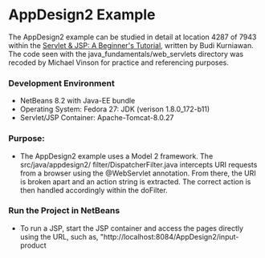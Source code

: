AppDesign2 Example
==================

The AppDesign2 example can be studied in detail at location 4287 of 7943 within
the [Servlet & JSP: A Beginner's Tutorial](https://brainysoftware.com/9781771970327),
written by Budi Kurniawan. The code seen with the java_fundamentals/web_servlets
directory was recoded by Michael Vinson for practice and referencing purposes.

### Development Environment
* NetBeans 8.2 with Java-EE bundle
* Operating System: Fedora 27: JDK (verison 1.8.0_172-b11)
* Servlet/JSP Container: Apache-Tomcat-8.0.27

### Purpose:
* The AppDesign2 example uses a Model 2 framework. The src/java/appdesign2/
  filter/DispatcherFilter.java intercepts URI requests from a browser using
  the @WebServlet annotation. From there, the URI is broken apart and an action
  string is extracted. The correct action is then handled accordingly within the
  doFilter.  

### Run the Project in NetBeans
* To run a JSP, start the JSP container and access the pages directly using the 
  URL, such as, "http://<span></span>localhost:8084/AppDesign2/input-product


